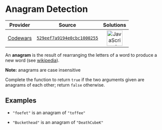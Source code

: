 [_metadata_:generated]: - "true"

# Anagram Detection

<!-- INFO TABLE BEGIN -->

| Provider                                        | Source                                                                               | Solutions                                                                                                                                                    |
| :---------------------------------------------: | :----------------------------------------------------------------------------------: | :----------------------------------------------------------------------------------------------------------------------------------------------------------: |
| [Codewars](../../../docs/providers/Codewars.md) | [`529eef7a9194e0cbc1000255`](https://www.codewars.com/kata/529eef7a9194e0cbc1000255) | [<img src="https://res.cloudinary.com/rascaltwo/image/upload/v1631924076/javascript_ehszr7.svg" alt="JavaScript" title="JavaScript" width="50" />](solve.js) |

<!-- INFO TABLE END -->

An **anagram** is the result of rearranging the letters of a word to produce a new word (see [wikipedia](https://en.wikipedia.org/wiki/Anagram)).

**Note:** anagrams are case insensitive

Complete the function to return `true` if the two arguments given are anagrams of each other; return `false` otherwise.


## Examples

* `"foefet"` is an anagram of `"toffee"`

* `"Buckethead"` is an anagram of `"DeathCubeK"`

